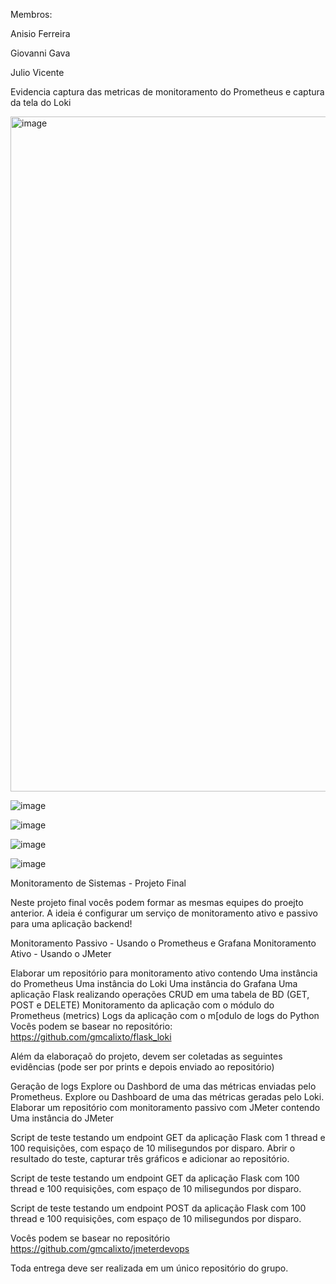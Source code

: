 Membros: 

Anisio Ferreira

Giovanni Gava

Julio Vicente

Evidencia captura das metricas de monitoramento do Prometheus e captura da tela do Loki 


<img width="1080" alt="image" src="https://github.com/user-attachments/assets/a29512cb-1a6f-45a6-a910-f6dfd726a150" />

![image](https://github.com/user-attachments/assets/ce1b1f55-5c80-47d6-8323-c2533f53907c)

![image](https://github.com/user-attachments/assets/2128cbbc-100e-49d7-b87b-ce5b366caa8e)

![image](https://github.com/user-attachments/assets/fad7cd1d-c057-446e-be35-bd556fd0e33f)

![image](https://github.com/user-attachments/assets/73c24191-8d7a-4e4c-b0e9-9853e1ee65ec)






Monitoramento de Sistemas - Projeto Final

Neste projeto final vocês podem formar as mesmas equipes do proejto anterior. A ideia é configurar um serviço de monitoramento ativo e passivo para uma aplicação backend!

Monitoramento Passivo - Usando o Prometheus e Grafana Monitoramento Ativo - Usando o JMeter

Elaborar um repositório para monitoramento ativo contendo
Uma instância do Prometheus
Uma instância do Loki
Uma instância do Grafana
Uma aplicação Flask realizando operações CRUD em uma tabela de BD (GET, POST e DELETE)
Monitoramento da aplicação com o módulo do Prometheus (metrics)
Logs da aplicação com o m[odulo de logs do Python
Vocês podem se basear no repositório: https://github.com/gmcalixto/flask_loki

Além da elaboraçaõ do projeto, devem ser coletadas as seguintes evidências (pode ser por prints e depois enviado ao repositório)

Geração de logs
Explore ou Dashbord de uma das métricas enviadas pelo Prometheus.
Explore ou Dashboard de uma das métricas geradas pelo Loki.
Elaborar um repositório com monitoramento passivo com JMeter contendo
Uma instância do JMeter

Script de teste testando um endpoint GET da aplicação Flask com 1 thread e 100 requisições, com espaço de 10 milisegundos por disparo. Abrir o resultado do teste, capturar três gráficos e adicionar ao repositório.

Script de teste testando um endpoint GET da aplicação Flask com 100 thread e 100 requisições, com espaço de 10 milisegundos por disparo.

Script de teste testando um endpoint POST da aplicação Flask com 100 thread e 100 requisições, com espaço de 10 milisegundos por disparo.

Vocês podem se basear no repositório https://github.com/gmcalixto/jmeterdevops

Toda entrega deve ser realizada em um único repositório do grupo.
